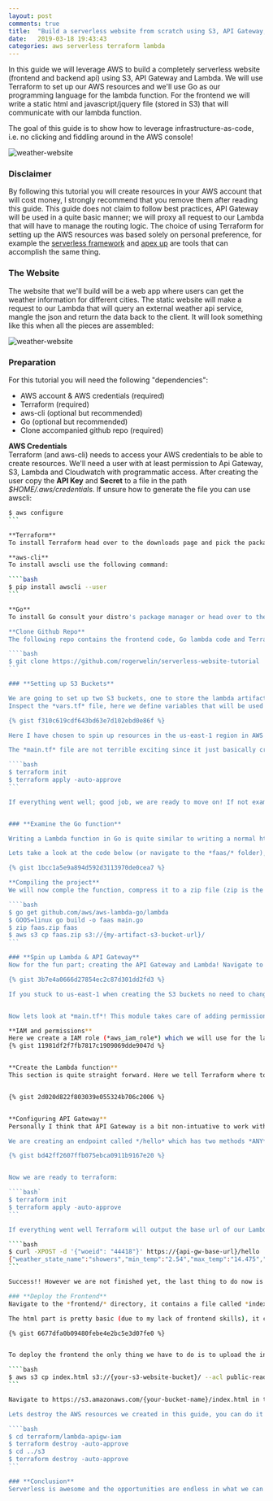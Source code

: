 ```yaml
---
layout: post
comments: true
title:  "Build a serverless website from scratch using S3, API Gateway, AWS Lambda, Go and Terraform"
date:   2019-03-18 19:43:43
categories: aws serverless terraform lambda
---
```


In this guide we will leverage AWS to build a completely serverless website (frontend and backend api) using S3, API Gateway and Lambda.
We will use Terraform to set up our AWS resources and we'll use Go as our programming language for the lambda function. For the frontend we will write a static html and javascript/jquery file (stored in S3) that will communicate with our lambda function. 

The goal of this guide is to show how to leverage infrastructure-as-code, i.e. no clicking and fiddling around in the AWS console!

![weather-website](/assets/images/lambda2.jpg)

<!-- more -->

### **Disclaimer**
By following this tutorial you will create resources in your AWS account that will cost money, I strongly recommend that you remove them after reading this guide. This guide does not claim to follow best practices, API Gateway will be used in a quite basic manner; we will proxy all request to our Lambda that will have to manage the routing logic. 
The choice of using Terraform for setting up the AWS resources was based solely on personal preference, for example the [serverless framework](https://serverless.com/) and [apex up](https://up.docs.apex.sh/) are tools that can accomplish the same thing.


### **The Website**
The website that we'll build will be a web app where users can get the weather information for different cities. The static website will make a request to our Lambda that will query an external weather api service, mangle the json and return the data back to the client. It will look something like this when all the pieces are assembled:

![weather-website](/assets/images/weather.gif)


### **Preparation**

For this tutorial you will need the following "dependencies":

* AWS account & AWS credentials (required)
* Terraform (required)
* aws-cli (optional but recommended)
* Go (optional but recommended)
* Clone accompanied github repo (required)

**AWS Credentials**  
Terraform (and aws-cli) needs to access your AWS credentials to be able to create resources. We'll need a user with at least permission to Api Gateway, S3, Lambda and Cloudwatch with programmatic access. After creating the user copy the **API Key** and **Secret** to a file in the path *$HOME/.aws/credentials*. If unsure how to generate the file you can use awscli:

````bash
$ aws configure
```

**Terraform**  
To install Terraform head over to the downloads page and pick the package for your OS: https://www.terraform.io/downloads.html

**aws-cli**  
To install awscli use the following command:

````bash
$ pip install awscli --user
```

**Go**  
To install Go consult your distro's package manager or head over to the download page: https://golang.org/dl/

**Clone Github Repo**  
The following repo contains the frontend code, Go lambda code and Terraform code used in this guide, get it by running the following command:

````bash
$ git clone https://github.com/rogerwelin/serverless-website-tutorial
```

### **Setting up S3 Buckets**

We are going to set up two S3 buckets, one to store the lambda artifact (zip-file) and one that will be the actual website. Navigate to the folder *terraform/s3*.
Inspect the *vars.tf* file, here we define variables that will be used in the main module:

{% gist f310c619cdf643bd63e7d102ebd0e86f %}

Here I have chosen to spin up resources in the us-east-1 region in AWS (change this value based on your prefered region). Also S3 bucket names must be unique since its a global service, hence for the *website_bucket* and the *artifact_bucket* variables you might have to test a few names since many S3 bucket names are taken.

The *main.tf* file are not terrible exciting since it just basically creates two buckets (one public and one private):

````bash
$ terraform init
$ terraform apply -auto-approve
```

If everything went well; good job, we are ready to move on! If not examine the error message outputted by Terraform. Most likely it will say that the bucket name is already taken, in that case just change the name again in the *vars.tf* file and retry.


### **Examine the Go function**

Writing a Lambda function in Go is quite similar to writing a normal http server, however there are some gothas; instead of net/http or mux/gorilla we need a lambda package. This makes local development difficult without hacks. With that being said, the flow of this function is quite straight forward; client POSTs data to the function where the payload is a variable called *woeid* (world id), we'll unmarshal the body and make an external http call to the actual weather api site with the woeid as the resource, we'll mangle the data a bit to make it readable for our frontend and lastly we send the data back to the client. 

Lets take a look at the code below (or navigate to the *faas/* folder), important sections are commented:

{% gist 1bcc1a5e9a894d592d3113970de0cea7 %}

**Compiling the project**    
We will now comple the function, compress it to a zip file (zip is the format Lambda expects) and upload it to our S3 artifact bucket created in previous step:

````bash
$ go get github.com/aws/aws-lambda-go/lambda
$ GOOS=linux go build -o faas main.go
$ zip faas.zip faas
$ aws s3 cp faas.zip s3://{my-artifact-s3-bucket-url}/
```

### **Spin up Lambda & API Gateway**
Now for the fun part; creating the API Gateway and Lambda! Navigate to the *terraform/lambda-apigw-iam* directory. Lets take a look at *vars.tf* first:

{% gist 3b7e4a0666d27854ec2c87d301dd2fd3 %}

If you stuck to us-east-1 when creating the S3 buckets no need to change, otherwise change to the region you picked earlier. Regarding the variables *artifact_zip_name* and *faas_name*; if you followed my name suggestion earlier when compiling the Go function no need to change the values, however if you picked another name change accordingly. For the *artifact_bucket* variable, you need to change to the bucket name you created earlier.


Now lets look at *main.tf*! This module takes care of adding permissions between AWS services, configures and deploys the API Gateway, creates the Lambda function by taking the artifact faas.zip from our S3 bucket and enabled Cloudwatch log permissions. It might look a bit scary when first viewing it but don't freak out! I will try to break it down by taking things piece by piece.

**IAM and permissions**  
Here we create a IAM role (*aws_iam_role*) which we will use for the lambda function. The IAM role dictates what access it has to other AWS services. We want Lambda to access S3 and Cloudwatch (for writing logs) so in *aws_iam_role_policy* we define a policy document which gives Lambda S3 and Cloudwatch access. 
{% gist 11981df2f7fb7817c1909069dde9047d %}


**Create the Lambda function**  
This section is quite straight forward. Here we tell Terraform where to fetch our artifact zip, what the name of the binary is and what our chosen lambda runtime is. In the *aws_lambda_permission* resource we allow API Gateway to invoke our lambda function. The Lambda function will be public (open to the whole world) since our frontend will run in the browser (i.e. no server-side code)


{% gist 2d020d822f803039e055324b706c2006 %}


**Configuring API Gateway**  
Personally I think that API Gateway is a bit non-intuative to work with, this triggered me to write it as Terraform configuration. However as you might see below it's a lot of config! What makes things more complex are that we need to add CORS configuration, meaning a separate OPTIONS method and accompanied headers. The Terraform docs was not super clear how to achieve this either so this was a bit of trial-and-error to get to a working state. 

We are creating an endpoint called */hello* which has two methods *ANY* (frontend will use the POST method) and OPTIONS which is required in order to enable CORS. This [AWS doc](https://docs.aws.amazon.com/apigateway/latest/developerguide/how-to-cors.html) explains quite well CORS and API Gateway. After we have set up all the CORS stuff we can finally set up the ANY method that we will link to our lambda function.

{% gist bd42ff2607ffb075ebca0911b9167e20 %}


Now we are ready to terraform:

````bash`
$ terraform init
$ terraform apply -auto-approve
```

If everything went well Terraform will output the base url of our Lambda function, append the /hello endpoint and let's give it a go with curl:

````bash
$ curl -XPOST -d '{"woeid": "44418"}' https://{api-gw-base-url}/hello
{"weather_state_name":"showers","min_temp":"2.54","max_temp":"14.475","title":"London","lattlong":"52.883560,-1.974060"}
```

Success!! However we are not finished yet, the last thing to do now is to deploy our frontend!

### **Deploy the Frontend**
Navigate to the *frontend/* directory, it contains a file called *index.html*, lets take a look at it:

The html part is pretty basic (due to my lack of frontend skills), it contains a form with a select tag, upon clicking submit button a jquery function will be triggered. **Edit the variable *url* at line 24 with your Api Gateway url** (don't forget to add the /hello endpoint). The jQuery will make a POST to our Lambda function and upon receiving a successful response it will update the paragraph id's in the html body.

{% gist 6677dfa0b09480febe4e2bc5e3d07fe0 %}


To deploy the frontend the only thing we have to do is to upload the index.html file to our website bucket. You can either manually upload it from the AWS console or do it with aws-cli as shown below:

````bash
$ aws s3 cp index.html s3://{your-s3-website-bucket}/ --acl public-read
```

Navigate to https://s3.amazonaws.com/{your-bucket-name}/index.html in the browser and give it a go. If you got it this far; congratulations! We have created a simple responsive website and backend api without virutal machines or web servers to operate and manage, that's pretty cool!

Lets destroy the AWS resources we created in this guide, you can do it with Terraform:

````bash
$ cd terraform/lambda-apigw-iam
$ terraform destroy -auto-approve
$ cd ../s3
$ terraform destroy -auto-approve
```

### **Conclusion**
Serverless is awesome and the opportunities are endless in what we can build with it. Hopefully this guide has given you taste of that. However there are a few things we can improve from this set up which I will cover in another guide.


